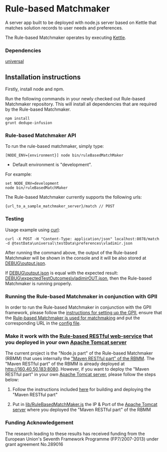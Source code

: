 Rule-based Matchmaker
================

A server app built to be deployed with node.js server based on Kettle that
matches solution records to user needs and preferences.

The Rule-based Matchmaker operates by executing [Kettle](http://wiki.fluidproject.org/display/fluid/Kettle).

### Dependencies

[universal](https://github.com/GPII/universal)

Installation instructions
-

Firstly, install node and npm.

Run the following commands in your newly checked out Rule-based Matchmaker
repository. This will install all dependencies that are required by the Rule-based
Matchmaker.

    npm install
	grunt dedupe-infusion
	
### Rule-based Matchmaker API

To run the rule-based matchmaker, simply type:

    [NODE_ENV={environment}] node bin/ruleBasedMatchMaker

- Default environment is "development".

For example:

	set NODE_ENV=development
    node bin/ruleBasedMatchMaker

The Rule-based Matchmaker currently supports the following urls:

    {url_to_a_sample_matchmaker_server}/match // POST
	
### Testing

Usage example using [curl](http://curl.haxx.se/):

	curl -X POST -H "Content-Type: application/json" localhost:8078/match -d @testData\universal\testData\preferences\vladimir.json
	
After running the command above, the output of the Rule-based Matchmaker will be shown in the console and it will be also stored at [DEBUG\output.json](https://github.com/NickKaklanis/RuleBased_MatchMaker/blob/master/DEBUG/output.json). 

If [DEBUG\output.json](https://github.com/NickKaklanis/RuleBased_MatchMaker/blob/master/DEBUG/output.json) is equal with the expected result: [DEBUG\expectedTestOutcomes\vladimirOUT.json](https://github.com/NickKaklanis/RuleBased_MatchMaker/blob/master/DEBUG/expectedTestOutcomes/vladimirOUT.json), then the Rule-based Matchmaker is running properly.

### Running the Rule-based Matchmaker in conjunction with GPII
	
In order to run the Rule-based Matchmaker in conjunction with the GPII framework, please follow the [instructions for setting up the GPII](http://wiki.gpii.net/w/Setting_Up_Your_Development_Environment), ensure that the [Rule-based Matchmaker is used for matchmaking](https://github.com/NickKaklanis/RuleBased_MatchMaker/blob/master/testData/universal/gpii/matchMakerFramework/src/MatchMakerFramework.js#L74) and put the corresponding URL in the [config file](https://github.com/NickKaklanis/RuleBased_MatchMaker/blob/master/testData/universal/gpii/matchMakerFramework/configs/rbmm.cloud.json#L18-L20). 

### Make it work with the [Rule-based RESTful web-service](https://github.com/NickKaklanis/RuleBasedMatchMaker_RESTful_WS_Maven/tree/review3) that you deployed in your own [Apache Tomcat server](http://tomcat.apache.org/)

The current project is the "Node.js part" of the Rule-based Matchmaker (RBMM) that uses internally the ["Maven RESTful part" of the RBMM](https://github.com/NickKaklanis/RuleBasedMatchMaker_RESTful_WS_Maven/tree/review3).
The "Maven RESTful part" of the RBMM is already deployed at http://160.40.50.183:8080.
However, if you want to deploy the "Maven RESTful part" in your own [Apache Tomcat server](http://tomcat.apache.org/), please follow the steps below:

1) Follow the instructions included [here](https://github.com/NickKaklanis/RuleBasedMatchMaker_RESTful_WS_Maven/tree/review3) for building and deploying the "Maven RESTful part"

2) Put in [lib/RuleBasedMatchMaker.js](https://github.com/NickKaklanis/RuleBased_MatchMaker/blob/master/lib/RuleBasedMatchMaker.js#L34) the IP & Port of the [Apache Tomcat server](http://tomcat.apache.org/) where you deployed the "Maven RESTful part" of the RBMM
	
### Funding Acknowledgement

The research leading to these results has received funding from the European
Union's Seventh Framework Programme (FP7/2007-2013) under grant agreement No.289016

